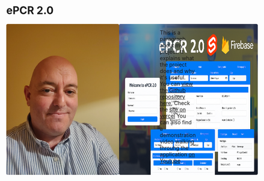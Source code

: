 # ePCR 2.0
<div style="display: flex; align-items: flex-start; gap: 40px;">
  <div style="display: flex; gap: 20px flex-shrink: 0;">
    <img src="IMAGE1.jpg" width="300" style="border-radius: 4px;">
    <img src="epcr2.0.png" width="450" style="border-radius: 4px;">
  </div>
  <div style="flex: 1;">
    <p>
      This is a paragraph about my project. It explains what the project does and why it's useful.
      You can <a href=" " target="_blank">view the Github repository here</a>,
      Check the <a href=" " target="_blank">site on vercel</a>
      You can also find a demonstration video walking throuhg the application <a href=" " target="_blank">on Youtube</a>
    </p>
  </div>
</div>
